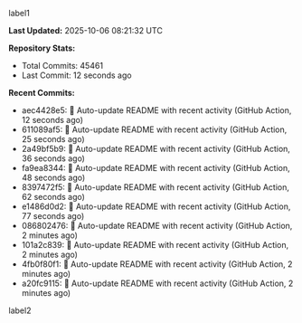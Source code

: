 
label1 
<!-- ACTIVITY_START -->
**Last Updated:** 2025-10-06 08:21:32 UTC

**Repository Stats:**
- Total Commits: 45461
- Last Commit: 12 seconds ago

**Recent Commits:**
- aec4428e5: 🤖 Auto-update README with recent activity (GitHub Action, 12 seconds ago)
- 611089af5: 🤖 Auto-update README with recent activity (GitHub Action, 25 seconds ago)
- 2a49bf5b9: 🤖 Auto-update README with recent activity (GitHub Action, 36 seconds ago)
- fa9ea8344: 🤖 Auto-update README with recent activity (GitHub Action, 48 seconds ago)
- 8397472f5: 🤖 Auto-update README with recent activity (GitHub Action, 62 seconds ago)
- e1486d0d2: 🤖 Auto-update README with recent activity (GitHub Action, 77 seconds ago)
- 086802476: 🤖 Auto-update README with recent activity (GitHub Action, 2 minutes ago)
- 101a2c839: 🤖 Auto-update README with recent activity (GitHub Action, 2 minutes ago)
- 4fb0f80f1: 🤖 Auto-update README with recent activity (GitHub Action, 2 minutes ago)
- a20fc9115: 🤖 Auto-update README with recent activity (GitHub Action, 2 minutes ago)
<!-- ACTIVITY_END -->

label2
